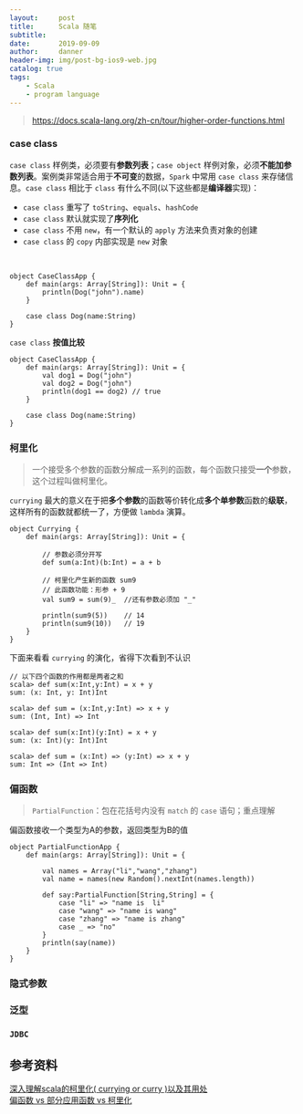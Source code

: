 ```yaml
---
layout:     post
title:      Scala 随笔
subtitle:   
date:       2019-09-09
author:     danner
header-img: img/post-bg-ios9-web.jpg
catalog: true
tags:
    - Scala
    - program language
---
```


> https://docs.scala-lang.org/zh-cn/tour/higher-order-functions.html


### case class

`case class` 样例类，必须要有**参数列表**；`case object` 样例对象，必须**不能加参数列表**。案例类非常适合用于**不可变**的数据，`Spark` 中常用 `case class` 来存储信息。`case class` 相比于 `class` 有什么不同(以下这些都是**编译器**实现)：

- `case class` 重写了 `toString`、`equals`、`hashCode`
- `case class` 默认就实现了**序列化**
- `case class` 不用 `new`，有一个默认的 `apply` 方法来负责对象的创建
- `case class` 的 `copy` 内部实现是 `new` 对象 

<br>

	object CaseClassApp {
		def main(args: Array[String]): Unit = {
		    println(Dog("john").name)
		}
		
		case class Dog(name:String)
	}

`case class` **按值比较**

	object CaseClassApp {
		def main(args: Array[String]): Unit = {
		    val dog1 = Dog("john")
		    val dog2 = Dog("john")
		    println(dog1 == dog2) // true
		}
		
		case class Dog(name:String)
	}


### 柯里化

> 一个接受多个参数的函数分解成一系列的函数，每个函数只接受**一个**参数，这个过程叫做柯里化。

`currying` 最大的意义在于把**多个参数**的函数等价转化成**多个单参数**函数的**级联**，这样所有的函数就都统一了，方便做 `lambda` 演算。

	object Currying {
		def main(args: Array[String]): Unit = {
		
		    // 参数必须分开写
		    def sum(a:Int)(b:Int) = a + b
		
		    // 柯里化产生新的函数 sum9
		    // 此函数功能：形参 + 9
		    val sum9 = sum(9)_  //还有参数必须加 "_"
		    
		    println(sum9(5))    // 14
		    println(sum9(10))   // 19
		}
	}

下面来看看 `currying` 的演化，省得下次看到不认识

	// 以下四个函数的作用都是两者之和
	scala> def sum(x:Int,y:Int) = x + y
	sum: (x: Int, y: Int)Int
	
	scala> def sum = (x:Int,y:Int) => x + y
	sum: (Int, Int) => Int
	
	scala> def sum(x:Int)(y:Int) = x + y
	sum: (x: Int)(y: Int)Int
	
	scala> def sum = (x:Int) => (y:Int) => x + y
	sum: Int => (Int => Int)



### 偏函数

> `PartialFunction`：包在花括号内没有 `match` 的 `case` 语句；重点理解

偏函数接收一个类型为A的参数，返回类型为B的值

	object PartialFunctionApp {
	    def main(args: Array[String]): Unit = {
	
	        val names = Array("li","wang","zhang")
	        val name = names(new Random().nextInt(names.length))
	
	        def say:PartialFunction[String,String] = {
	            case "li" => "name is  li"
	            case "wang" => "name is wang"
	            case "zhang" => "name is zhang"
	            case _ => "no"
	        }
	        println(say(name))
	    }
	}



### 隐式参数

### 泛型

### `JDBC`

## 参考资料

[深入理解scala的柯里化( currying or curry )以及其用处](https://blog.csdn.net/onwingsofsong/article/details/77822920)<br>
[偏函数 vs 部分应用函数 vs 柯里化](http://songkun.me/2018/05/16/scala-partialfunction-partially-applied-function-currying/)